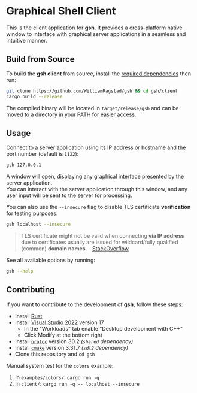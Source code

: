 # Graphical Shell Client

This is the client application for **gsh**.
It provides a cross-platform native window to interface with graphical server applications in a seamless and intuitive manner.

## Build from Source

To build the **gsh client** from source, install the [required dependencies](#development) then run:

```bash
git clone https://github.com/WilliamRagstad/gsh && cd gsh/client
cargo build --release
```

The compiled binary will be located in `target/release/gsh` and can be moved to a directory in your PATH for easier access.

## Usage

Connect to a server application using its IP address or hostname and the port number (default is `1122`):

```bash
gsh 127.0.0.1
```

A window will open, displaying any graphical interface presented by the server application.\
You can interact with the server application through this window, and any user input will be sent to the server for processing.

You can also use the `--insecure` flag to disable TLS certificate **verification** for testing purposes.

```bash
gsh localhost --insecure
```

> TLS certificate might not be valid when connecting **via IP address** due to certificates usually are issued for wildcard/fully qualified (common) **domain names**. - [StackOverflow](https://stackoverflow.com/a/1119269)

See all available options by running:

```bash
gsh --help
```

## Contributing

If you want to contribute to the development of **gsh**, follow these steps:

- Install [Rust](https://www.rust-lang.org/tools/install)
- Install [Visual Studio 2022](https://visualstudio.microsoft.com/downloads/) version 17
  - In the "Workloads" tab enable "Desktop development with C++"
  - Click Modify at the bottom right
- Install [`protoc`](https://github.com/protocolbuffers/protobuf/releases/) version 30.2 *(`shared` dependency)*
- Install [`cmake`](https://cmake.org/download/) version 3.31.7 *(`sdl2` dependency)*
- Clone this repository and `cd gsh`

Manual system test for the `colors` example:

1. In `examples/colors/`: `cargo run -q`
2. In `client/`: `cargo run -q -- localhost --insecure`
